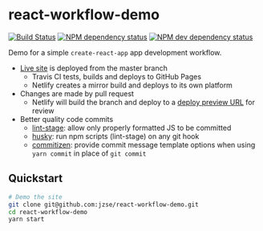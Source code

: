 # react-workflow-demo

[![Build Status][travis-svg]][travis-url]
[![NPM dependency status][david-dep-svg]][david-dep-url]
[![NPM dev dependency status][david-dev-dep-svg]][david-dev-dep-url]

Demo for a simple `create-react-app` app development workflow.

* [Live site][project-url] is deployed from the master branch
  * Travis CI tests, builds and deploys to GitHub Pages
  * Netlify creates a mirror build and deploys to its own platform
* Changes are made by pull request
  * Netlify will build the branch and deploy to a [deploy preview URL](https://deploy-preview-3--jzse.netlify.com/) for review
* Better quality code commits
  * [lint-stage](https://github.com/okonet/lint-staged): allow only properly formatted JS to be committed
  * [husky](https://github.com/typicode/husky): run npm scripts (lint-stage) on any git hook
  * [commitizen](https://github.com/commitizen/cz-cli): provide commit message template options when using `yarn commit` in place of `git commit`

## Quickstart

```sh
# Demo the site
git clone git@github.com:jzse/react-workflow-demo.git
cd react-workflow-demo
yarn start
```


[project-url]: https://jzse.github.io/react-workflow-demo
[travis-svg]: https://travis-ci.org/jzse/react-workflow-demo.svg
[travis-url]: https://travis-ci.org/jzse/react-workflow-demo
[david-dep-svg]: https://david-dm.org/jzse/react-workflow-demo.svg
[david-dep-url]: https://david-dm.org/jzse/react-workflow-demo
[david-dev-dep-svg]: https://david-dm.org/jzse/react-workflow-demo/dev-status.svg
[david-dev-dep-url]: https://david-dm.org/jzse/react-workflow-demo?type=dev
